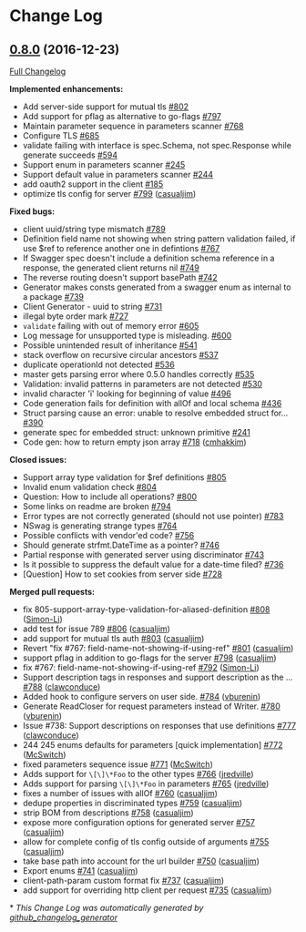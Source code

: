 # Change Log

## [0.8.0](https://github.com/ianchen0119/go-swagger/tree/0.8.0) (2016-12-23)
[Full Changelog](https://github.com/ianchen0119/go-swagger/compare/0.7.4...0.8.0)

**Implemented enhancements:**

- Add server-side support for mutual tls [\#802](https://github.com/ianchen0119/go-swagger/issues/802)
- Add support for pflag as alternative to go-flags [\#797](https://github.com/ianchen0119/go-swagger/issues/797)
- Maintain parameter sequence in parameters scanner [\#768](https://github.com/ianchen0119/go-swagger/issues/768)
- Configure TLS [\#685](https://github.com/ianchen0119/go-swagger/issues/685)
- validate failing with interface is spec.Schema, not spec.Response while generate succeeds [\#594](https://github.com/ianchen0119/go-swagger/issues/594)
- Support enum in parameters scanner [\#245](https://github.com/ianchen0119/go-swagger/issues/245)
- Support default value in parameters scanner [\#244](https://github.com/ianchen0119/go-swagger/issues/244)
- add oauth2 support in the client [\#185](https://github.com/ianchen0119/go-swagger/issues/185)
- optimize tls config for server [\#799](https://github.com/ianchen0119/go-swagger/pull/799) ([casualjim](https://github.com/casualjim))

**Fixed bugs:**

- client uuid/string type mismatch [\#789](https://github.com/ianchen0119/go-swagger/issues/789)
- Definition field name not showing when string pattern validation failed, if use $ref to reference another one in defintions  [\#767](https://github.com/ianchen0119/go-swagger/issues/767)
- If Swagger spec doesn't include a definition schema reference in a response, the generated client returns nil [\#749](https://github.com/ianchen0119/go-swagger/issues/749)
- The reverse routing doesn't support basePath [\#742](https://github.com/ianchen0119/go-swagger/issues/742)
- Generator makes consts generated from a swagger enum as internal to a package [\#739](https://github.com/ianchen0119/go-swagger/issues/739)
- Client Generator - uuid to string [\#731](https://github.com/ianchen0119/go-swagger/issues/731)
-  illegal byte order mark [\#727](https://github.com/ianchen0119/go-swagger/issues/727)
- `validate` failing with out of memory error [\#605](https://github.com/ianchen0119/go-swagger/issues/605)
- Log message for unsupported type is misleading. [\#600](https://github.com/ianchen0119/go-swagger/issues/600)
- Possible unintended result of inheritance [\#541](https://github.com/ianchen0119/go-swagger/issues/541)
- stack overflow on recursive circular ancestors [\#537](https://github.com/ianchen0119/go-swagger/issues/537)
- duplicate operationId not detected [\#536](https://github.com/ianchen0119/go-swagger/issues/536)
- master gets parsing error where 0.5.0 handles correctly [\#535](https://github.com/ianchen0119/go-swagger/issues/535)
- Validation: invalid patterns in parameters are not detected [\#530](https://github.com/ianchen0119/go-swagger/issues/530)
- invalid character 'ï' looking for beginning of value [\#496](https://github.com/ianchen0119/go-swagger/issues/496)
- Code generation fails for definition with allOf and local schema [\#436](https://github.com/ianchen0119/go-swagger/issues/436)
- Struct parsing cause an error: unable to resolve embedded struct for... [\#390](https://github.com/ianchen0119/go-swagger/issues/390)
- generate spec for embedded struct: unknown primitive  [\#241](https://github.com/ianchen0119/go-swagger/issues/241)
- Code gen: how to return empty json array [\#718](https://github.com/ianchen0119/go-swagger/pull/718) ([cmhakkim](https://github.com/cmhakkim))

**Closed issues:**

- Support array type validation for $ref definitions [\#805](https://github.com/ianchen0119/go-swagger/issues/805)
- Invalid enum validation check [\#804](https://github.com/ianchen0119/go-swagger/issues/804)
- Question: How to include all operations? [\#800](https://github.com/ianchen0119/go-swagger/issues/800)
- Some links on readme are broken [\#794](https://github.com/ianchen0119/go-swagger/issues/794)
- Error types are not correctly generated \(should not use pointer\) [\#783](https://github.com/ianchen0119/go-swagger/issues/783)
- NSwag is generating strange types [\#764](https://github.com/ianchen0119/go-swagger/issues/764)
- Possible conflicts with vendor'ed code? [\#756](https://github.com/ianchen0119/go-swagger/issues/756)
- Should generate strfmt.DateTime as a pointer?  [\#746](https://github.com/ianchen0119/go-swagger/issues/746)
- Partial response with generated server using discriminator [\#743](https://github.com/ianchen0119/go-swagger/issues/743)
- Is it possible to suppress the default value for a date-time filed? [\#736](https://github.com/ianchen0119/go-swagger/issues/736)
- \[Question\] How to set cookies from server side [\#728](https://github.com/ianchen0119/go-swagger/issues/728)

**Merged pull requests:**

- fix 805-support-array-type-validation-for-aliased-definition [\#808](https://github.com/ianchen0119/go-swagger/pull/808) ([Simon-Li](https://github.com/Simon-Li))
- add test for issue 789 [\#806](https://github.com/ianchen0119/go-swagger/pull/806) ([casualjim](https://github.com/casualjim))
- add support for mutual tls auth [\#803](https://github.com/ianchen0119/go-swagger/pull/803) ([casualjim](https://github.com/casualjim))
- Revert "fix \#767: field-name-not-showing-if-using-ref" [\#801](https://github.com/ianchen0119/go-swagger/pull/801) ([casualjim](https://github.com/casualjim))
- support pflag in addition to go-flags for the server [\#798](https://github.com/ianchen0119/go-swagger/pull/798) ([casualjim](https://github.com/casualjim))
- fix \#767: field-name-not-showing-if-using-ref [\#792](https://github.com/ianchen0119/go-swagger/pull/792) ([Simon-Li](https://github.com/Simon-Li))
- Support description tags in responses and support description as the … [\#788](https://github.com/ianchen0119/go-swagger/pull/788) ([clawconduce](https://github.com/clawconduce))
- Added hook to configure servers on user side. [\#784](https://github.com/ianchen0119/go-swagger/pull/784) ([vburenin](https://github.com/vburenin))
- Generate ReadCloser for request parameters instead of Writer. [\#780](https://github.com/ianchen0119/go-swagger/pull/780) ([vburenin](https://github.com/vburenin))
- Issue \#738: Support descriptions on responses that use definitions [\#777](https://github.com/ianchen0119/go-swagger/pull/777) ([clawconduce](https://github.com/clawconduce))
- 244 245 enums defaults for parameters \[quick implementation\] [\#772](https://github.com/ianchen0119/go-swagger/pull/772) ([McSwitch](https://github.com/McSwitch))
- fixed parameters sequence issue [\#771](https://github.com/ianchen0119/go-swagger/pull/771) ([McSwitch](https://github.com/McSwitch))
- Adds support for `\[\]\*Foo` to the other types [\#766](https://github.com/ianchen0119/go-swagger/pull/766) ([jredville](https://github.com/jredville))
- Adds support for parsing `\[\]\*Foo` in parameters [\#765](https://github.com/ianchen0119/go-swagger/pull/765) ([jredville](https://github.com/jredville))
- fixes a number of issues with allOf [\#760](https://github.com/ianchen0119/go-swagger/pull/760) ([casualjim](https://github.com/casualjim))
- dedupe properties in discriminated types [\#759](https://github.com/ianchen0119/go-swagger/pull/759) ([casualjim](https://github.com/casualjim))
- strip BOM from descriptions [\#758](https://github.com/ianchen0119/go-swagger/pull/758) ([casualjim](https://github.com/casualjim))
- expose more configuration options for generated server [\#757](https://github.com/ianchen0119/go-swagger/pull/757) ([casualjim](https://github.com/casualjim))
- allow for complete config of tls config outside of arguments [\#755](https://github.com/ianchen0119/go-swagger/pull/755) ([casualjim](https://github.com/casualjim))
- take base path into account for the url builder [\#750](https://github.com/ianchen0119/go-swagger/pull/750) ([casualjim](https://github.com/casualjim))
- Export enums [\#741](https://github.com/ianchen0119/go-swagger/pull/741) ([casualjim](https://github.com/casualjim))
- client-path-param custom format fix [\#737](https://github.com/ianchen0119/go-swagger/pull/737) ([casualjim](https://github.com/casualjim))
- add support for overriding http client per request [\#735](https://github.com/ianchen0119/go-swagger/pull/735) ([casualjim](https://github.com/casualjim))


\* *This Change Log was automatically generated by [github_changelog_generator](https://github.com/skywinder/Github-Changelog-Generator)*
